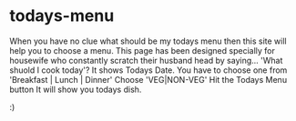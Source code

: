 # todays-menu
When you have no clue what should be my todays menu then this site will help you to choose a menu.
This page has been designed specially for housewife who constantly scratch their husband head by saying... 'What shuold I cook today'?
It shows Todays Date.
You have to choose one from 'Breakfast | Lunch | Dinner'
Choose 'VEG|NON-VEG'
Hit the Todays Menu button
It will show you todays dish.

:)

